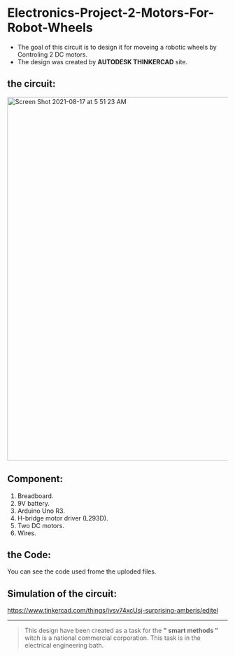 # Electronics-Project-2-Motors-For-Robot-Wheels
- The goal of this circuit is to design it for moveing a robotic wheels by Controling 2 DC motors.
- The design was created by **AUTODESK THINKERCAD** site.

## the circuit:
<img width="833" alt="Screen Shot 2021-08-17 at 5 51 23 AM" src="https://user-images.githubusercontent.com/88155243/129656300-d8766e84-1173-41a7-8294-c54d6fef9b4c.png">




## Component:
1. Breadboard.
2. 9V battery.
3. Arduino Uno R3.
4. H-bridge motor driver (L293D).
5. Two DC motors.
6. Wires.


## the Code:
You can see the code used frome the uploded files. 

## Simulation of the circuit: 
https://www.tinkercad.com/things/jvsv74xcUsj-surprising-amberis/editel

---

> This design have been created as a task for the **" smart methods "** witch is a national commercial corporation. This task is in the electrical engineering bath.

